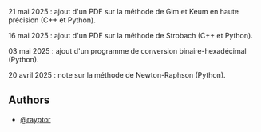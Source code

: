 
21 mai 2025 : ajout d'un PDF sur la méthode de Gim et Keum en haute précision (C++ et Python).

16 mai 2025 : ajout d'un PDF sur la méthode de Strobach (C++ et Python).

03 mai 2025 : ajout d'un programme de conversion binaire-hexadécimal (Python).

20 avril 2025 : note sur la méthode de Newton-Raphson (Python).

## Authors

- [@rayptor](https://www.github.com/rayptor)

